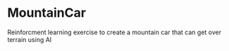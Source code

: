 # MountainCar
Reinforcment learning exercise to create a mountain car that can get over terrain using AI
